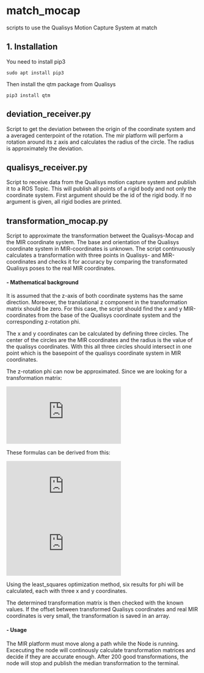 # match_mocap
scripts to use the Qualisys Motion Capture System at match

## 1. Installation
You need to install pip3
```
sudo apt install pip3
```

Then install the qtm package from Qualisys
```
pip3 install qtm
```

## deviation_receiver.py

Script to get the deviation between the origin of the coordinate system and a averaged centerpoint of the rotation.  The mir platform will perform a rotation around its z axis and calculates the radius of the circle. The radius is  approximately the deviation. 

## qualisys_receiver.py
Script to receive data from the Qualisys motion capture system and publish it to a ROS Topic. This will publish all points of a rigid body and not only the coordinate system. First argument should be the id of the rigid body. If no argument is given, all rigid bodies are printed.

## transformation_mocap.py
Script to approximate the transformation betweet the Qualisys-Mocap and the MIR coordinate system. The base and orientation of the Qualisys coordinate system in MIR-coordinates is unknown. The script continuously calculates a transformation with three points in Qualisys- and MIR-coordinates and checks it for accuracy by comparing the transformated Qualisys poses to the real MIR coordinates.

#### - Mathematical background
It is assumed that the z-axis of both coordinate systems has the same direction. Moreover, the translational z component in the transformation matrix should be zero. For this case, the script should find the x and y MIR-coordinates from the base of the Qualisys coordinate system and the corresponding z-rotation phi. 

The x and y coordinates can be calculated by defining three circles. The center of the circles are the MIR coordinates and the radius is the value of the qualisys coordinates. With this all three circles should intersect in one point which is the basepoint of the qualisys coordinate system in MIR coordinates. 

The z-rotation phi can now be approximated.  Since we are looking for a transformation matrix:

![](https://latex.codecogs.com/png.latex?%5Cdpi%7B100%7D%20%5Cbg_white%20%5Clarge%20%5E%7BQ%7D%20T%20_%7BM%7D%20%5Ccdot%20_%7B%28Q%29%7Dr%20%3D%20_%7B%28M%29%7Dr)

These formulas can be derived from this:

![](https://latex.codecogs.com/png.latex?%5Cdpi%7B100%7D%20%5Cbg_white%20%5Clarge%20_%7B%28M%29%7Dx%3D_%7B%28Q%29%7Dx%5Ccdot%20cos%28%5Cvarphi%20%29%20-%20_%7B%28Q%29%7Dy*sin%28%5Cvarphi%29&plus;_%7B%28M%29%7Dx_%7BQualisys%2Cbase%7D)
![](https://latex.codecogs.com/png.latex?%5Cdpi%7B100%7D%20%5Cbg_white%20%5Clarge%20_%7B%28M%29%7Dy%3D_%7B%28Q%29%7Dx%5Ccdot%20sin%28%5Cvarphi%20%29%20&plus;%20_%7B%28Q%29%7Dy*cos%28%5Cvarphi%29&plus;_%7B%28M%29%7Dy_%7BQualisys%2Cbase%7D)

Using the least_squares optimization method, six results for phi will be calculated, each with three x and y coordinates.

The determined transformation matrix is then checked with the known values. If the offset between transformed Qualisys coordinates and real MIR coordinates is very small, the transformation is saved in an array.

#### - Usage
The MIR platform must move along a path while the Node is running. Excecuting the node will continously calculate transformation matrices and decide if they are accurate enough. After 200 good transformations, the node will stop and publish the median transformation to the terminal.